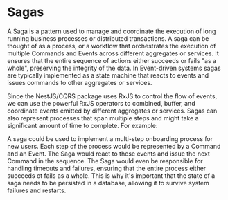 # Sagas

A Saga is a pattern used to manage and coordinate the execution of long running business processes or distributed transactions. A saga can be thought of as a process, or a workflow that orchestrates the execution of multiple Commands and Events across different aggregates or services. It ensures that the entire sequence of actions either succeeds or fails "as a whole", preserving the integrity of the data. In Event-driven systems sagas are typically implemented as a state machine that reacts to events and issues commands to other aggregates or services.

Since the NestJS/CQRS package uses RxJS to control the flow of events, we can use the powerful RxJS operators to combined, buffer, and coordinate events emitted by different aggregates or services. Sagas can also represent processes that span multiple steps and might take a significant amount of time to complete. For example:

A saga could be used to implement a multi-step onboarding process for new users. Each step of the process would be represented by a Command and an Event. The Saga would react to these events and issue the next Command in the sequence. The Saga would even be responsible for handling timeouts and failures, ensuring that the entire process either succeeds ot fails as a whole. This is why it's important that the state of a saga needs to be persisted in a database, allowing it to survive system failures and restarts.